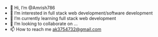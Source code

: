 - 👋 Hi, I’m @Amrish786
- 👀 I’m interested in full stack web development/software development
- 🌱 I’m currently learning full stack web development
- 💞️ I’m looking to collaborate on ...
- 📫 How to reach me ak3754732@gmail.com

<!---
Amrish786/Amrish786 is a ✨ special ✨ repository because its `README.md` (this file) appears on your GitHub profile.
You can click the Preview link to take a look at your changes.
--->
